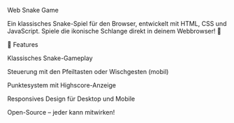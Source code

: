Web Snake Game

Ein klassisches Snake-Spiel für den Browser, entwickelt mit HTML, CSS und JavaScript. Spiele die ikonische Schlange direkt in deinem Webbrowser! 🐍

🚀 Features

Klassisches Snake-Gameplay

Steuerung mit den Pfeiltasten oder Wischgesten (mobil)

Punktesystem mit Highscore-Anzeige

Responsives Design für Desktop und Mobile

Open-Source – jeder kann mitwirken!
